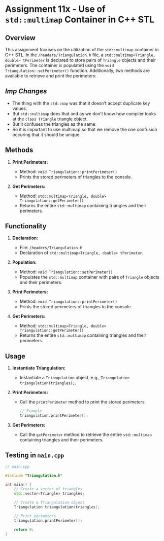 # Assignment 11x - Use of `std::multimap` Container in C++ STL

## Overview

This assignment focuses on the utilization of the `std::multimap` container in C++ STL. In the `/headers/Triangulation.h` file, a `std::multimap<Triangle, double> tPerimeter` is declared to store pairs of `Triangle` objects and their perimeters. The container is populated using the `void Triangulation::setPerimeter()` function. Additionally, two methods are available to retrieve and print the perimeters:

## ***Imp Changes***
   * The thing with the `std::map` was that it doesn't accept duplicate key values.
   * But `std::multimap` does that and as we don't know how compiler looks at the `class Triangle` triangle object.
   * But it confuses the triangles as the same. 
   * So it is important to use multimap so that we remove the one confusion occuring that it should be unique.

## Methods
1. **Print Perimeters:**
   - Method: `void Triangulation::printPerimeter()`
   - Prints the stored perimeters of triangles to the console.

2. **Get Perimeters:**
   - Method: `std::multimap<Triangle, double> Triangulation::getPerimeter()`
   - Returns the entire `std::multimap` containing triangles and their perimeters.

## Functionality

1. **Declaration:**
   - File: `/headers/Triangulation.h`
   - Declaration of `std::multimap<Triangle, double> tPerimeter`.

2. **Population:**
   - Method: `void Triangulation::setPerimeter()`
   - Populates the `std::multimap` container with pairs of `Triangle` objects and their perimeters.

3. **Print Perimeters:**
   - Method: `void Triangulation::printPerimeter()`
   - Prints the stored perimeters of triangles to the console.

4. **Get Perimeters:**
   - Method: `std::multimap<Triangle, double> Triangulation::getPerimeter()`
   - Returns the entire `std::multimap` containing triangles and their perimeters.

## Usage

1. **Instantiate Triangulation:**
   - Instantiate a `Triangulation` object, e.g., `Triangulation triangulation(triangles);`.

2. **Print Perimeters:**
   - Call the `printPerimeter` method to print the stored perimeters.
     ```cpp
     // Example
     triangulation.printPerimeter();
     ```

3. **Get Perimeters:**
   - Call the `getPerimeter` method to retrieve the entire `std::multimap` containing triangles and their perimeters.
## Testing in `main.cpp`

```cpp
// main.cpp

#include "Triangulation.h"

int main() {
    // Create a vector of triangles
    std::vector<Triangle> triangles;

    // Create a Triangulation object
    Triangulation triangulation(triangles);

    // Print perimeters
    triangulation.printPerimeter();

    return 0;
}
